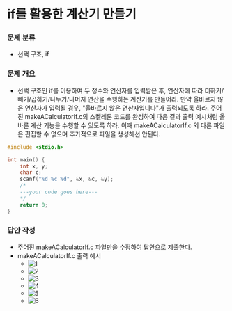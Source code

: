 # if를 활용한 계산기 만들기
### 문제 분류
* 선택 구조, if

### 문제 개요
* 선택 구조인 if를 이용하여 두 정수와 연산자를 입력받은 후, 연산자에 따라 더하기/빼기/곱하기/나누기/나머지 연산을 수행하는 계산기를 만들어라. 만약 올바르지 않은 연산자가 입력될 경우, "올바르지 않은 연산자입니다"가 출력되도록 하라. 주어진 makeACalculatorIf.c의 스켈레톤 코드를 완성하여 다음 결과 출력 예시처럼 올바른 계산 기능을 수행할 수 있도록 하라. 이때 makeACalculatorIf.c 외 다른 파일은 편집할 수 없으며 추가적으로 파일을 생성해선 안된다.

```C
#include <stdio.h>

int main() {
    int x, y;
    char c;
    scanf("%d %c %d", &x, &c, &y);
	/*
    ---your code goes here---
    */
    return 0;
}
```

### 답안 작성
* 주어진 makeACalculatorIf.c 파일만을 수정하여 답안으로 제출한다.
* makeACalculatorIf.c 출력 예시
    * ![1](https://user-images.githubusercontent.com/56226889/208773359-554a82b5-4f9c-4f01-9ea9-e829cf1d9c2a.png)
    * ![2](https://user-images.githubusercontent.com/56226889/208773671-5a84d958-a95c-4c2b-87a5-bb002b109c48.png)
    * ![3](https://user-images.githubusercontent.com/56226889/208773687-43703963-db15-428c-bcf7-2696ec88d982.png)
    * ![4](https://user-images.githubusercontent.com/56226889/208773689-fd9be88f-ed8b-48a7-9618-9eec6e2dbad1.png)
    * ![5](https://user-images.githubusercontent.com/56226889/208773692-8faa2151-a893-4463-9b94-62b6b1be69f8.png)
    * ![6](https://user-images.githubusercontent.com/56226889/208773698-347f7fc4-a6d5-48c4-a0a8-0700f78bff11.png)